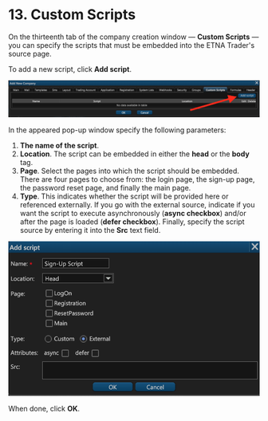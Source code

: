 # 13. Custom Scripts

On the thirteenth tab of the company creation window — **Custom Scripts** — you can specify the scripts that must be embedded into the ETNA Trader's source page.

To add a new script, click **Add script**.

![](../../../.gitbook/assets/screenshot-2019-01-23-at-21.06.27.png)

In the appeared pop-up window specify the following parameters:

1. **The name of the script**.
2. **Location**. The script can be embedded in either the **head** or the **body** tag.
3. **Page**. Select the pages into which the script should be embedded. There are four pages to choose from: the login page, the sign-up page, the password reset page, and finally the main page.
4. **Type**. This indicates whether the script will be provided here or referenced externally. If you go with the external source, indicate if you want the script to execute asynchronously \(**async checkbox**\) and/or after the page is loaded \(**defer checkbox**\). Finally, specify the script source by entering it into the **Src** text field.

![](../../../.gitbook/assets/screenshot-2019-01-23-at-21.07.00.png)

When done, click **OK**.

